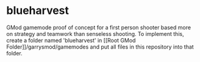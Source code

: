 # blueharvest
GMod gamemode proof of concept for a first person shooter based more on strategy and teamwork than senseless shooting.
To implement this, create a folder named 'blueharvest' in [[Root GMod Folder]]/garrysmod/gamemodes and put all files in this repository into that folder.
